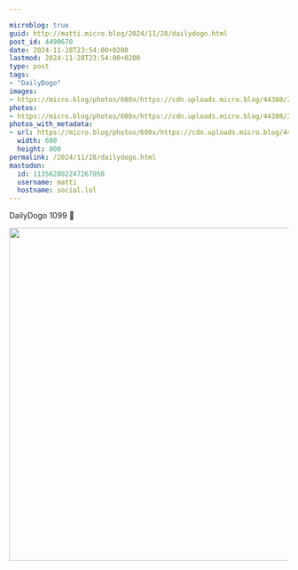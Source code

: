 ```yaml
---

microblog: true
guid: http://matti.micro.blog/2024/11/28/dailydogo.html
post_id: 4490670
date: 2024-11-28T23:54:00+0200
lastmod: 2024-11-28T23:54:00+0200
type: post
tags:
- "DailyDogo"
images:
- https://micro.blog/photos/600x/https://cdn.uploads.micro.blog/44388/2024/6084c055f2254b14a4cf18acdf7a7da2.jpg
photos:
- https://micro.blog/photos/600x/https://cdn.uploads.micro.blog/44388/2024/6084c055f2254b14a4cf18acdf7a7da2.jpg
photos_with_metadata:
- url: https://micro.blog/photos/600x/https://cdn.uploads.micro.blog/44388/2024/6084c055f2254b14a4cf18acdf7a7da2.jpg
  width: 600
  height: 800
permalink: /2024/11/28/dailydogo.html
mastodon:
  id: 113562802247267050
  username: matti
  hostname: social.lol
---
```

DailyDogo 1099 🐶

<img src="/media/uploads/2024/6084c055f2254b14a4cf18acdf7a7da2.jpg" width="600" alt="" />
